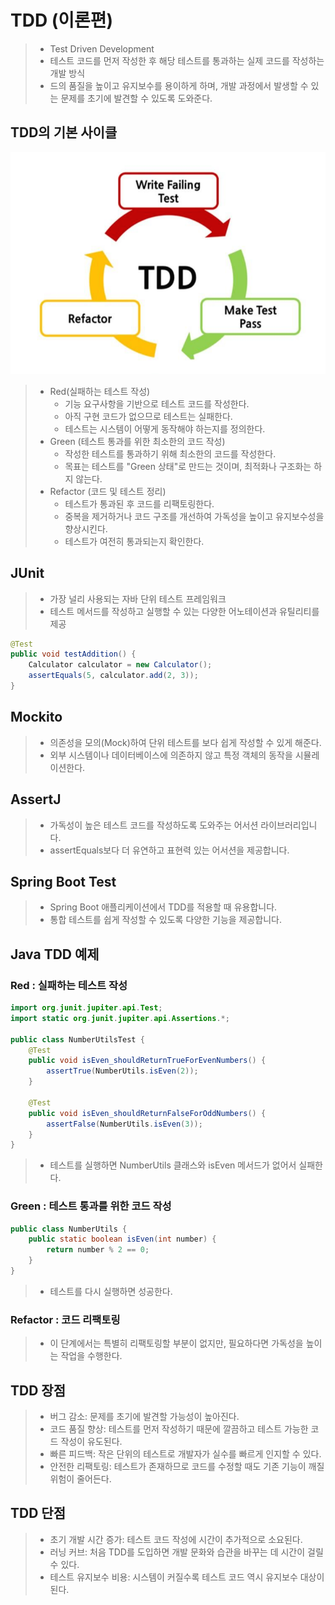 # TDD (이론편)
> - Test Driven Development
> - 테스트 코드를 먼저 작성한 후 해당 테스트를 통과하는 실제 코드를 작성하는 개발 방식
> - 드의 품질을 높이고 유지보수를 용이하게 하며, 개발 과정에서 발생할 수 있는 문제를 초기에 발견할 수 있도록 도와준다.

## TDD의 기본 사이클
![img.png](img.png)
> - Red(실패하는 테스트 작성)
>   - 기능 요구사항을 기반으로 테스트 코드를 작성한다.
>   - 아직 구현 코드가 없으므로 테스트는 실패한다.
>   - 테스트는 시스템이 어떻게 동작해야 하는지를 정의한다.
> - Green (테스트 통과를 위한 최소한의 코드 작성)
>     - 작성한 테스트를 통과하기 위해 최소한의 코드를 작성한다.
>     - 목표는 테스트를 "Green 상태"로 만드는 것이며, 최적화나 구조화는 하지 않는다.
> - Refactor (코드 및 테스트 정리)
>   - 테스트가 통과된 후 코드를 리팩토링한다.
>   - 중복을 제거하거나 코드 구조를 개선하여 가독성을 높이고 유지보수성을 향상시킨다.
>   - 테스트가 여전히 통과되는지 확인한다.

## JUnit
> - 가장 널리 사용되는 자바 단위 테스트 프레임워크
> - 테스트 메서드를 작성하고 실행할 수 있는 다양한 어노테이션과 유틸리티를 제공
```java
@Test
public void testAddition() {
    Calculator calculator = new Calculator();
    assertEquals(5, calculator.add(2, 3));
}
```

## Mockito
> - 의존성을 모의(Mock)하여 단위 테스트를 보다 쉽게 작성할 수 있게 해준다.
> - 외부 시스템이나 데이터베이스에 의존하지 않고 특정 객체의 동작을 시뮬레이션한다.

## AssertJ
> - 가독성이 높은 테스트 코드를 작성하도록 도와주는 어서션 라이브러리입니다.
> - assertEquals보다 더 유연하고 표현력 있는 어서션을 제공합니다.

## Spring Boot Test
> - Spring Boot 애플리케이션에서 TDD를 적용할 때 유용합니다.
> - 통합 테스트를 쉽게 작성할 수 있도록 다양한 기능을 제공합니다.

## Java TDD 예제
### Red : 실패하는 테스트 작성
```java
import org.junit.jupiter.api.Test;
import static org.junit.jupiter.api.Assertions.*;

public class NumberUtilsTest {
    @Test
    public void isEven_shouldReturnTrueForEvenNumbers() {
        assertTrue(NumberUtils.isEven(2));
    }

    @Test
    public void isEven_shouldReturnFalseForOddNumbers() {
        assertFalse(NumberUtils.isEven(3));
    }
}

```

> - 테스트를 실행하면 NumberUtils 클래스와 isEven 메서드가 없어서 실패한다.

### Green : 테스트 통과를 위한 코드 작성
```java
public class NumberUtils {
    public static boolean isEven(int number) {
        return number % 2 == 0;
    }
}

```
> - 테스트를 다시 실행하면 성공한다.

### Refactor : 코드 리팩토링
> - 이 단계에서는 특별히 리팩토링할 부분이 없지만, 필요하다면 가독성을 높이는 작업을 수행한다.

## TDD 장점
> - 버그 감소: 문제를 초기에 발견할 가능성이 높아진다.
> - 코드 품질 향상: 테스트를 먼저 작성하기 때문에 깔끔하고 테스트 가능한 코드 작성이 유도된다.
> - 빠른 피드백: 작은 단위의 테스트로 개발자가 실수를 빠르게 인지할 수 있다.
> - 안전한 리팩토링: 테스트가 존재하므로 코드를 수정할 때도 기존 기능이 깨질 위험이 줄어든다.

## TDD 단점
> - 초기 개발 시간 증가: 테스트 코드 작성에 시간이 추가적으로 소요된다.
> - 러닝 커브: 처음 TDD를 도입하면 개발 문화와 습관을 바꾸는 데 시간이 걸릴 수 있다.
> - 테스트 유지보수 비용: 시스템이 커질수록 테스트 코드 역시 유지보수 대상이 된다.
